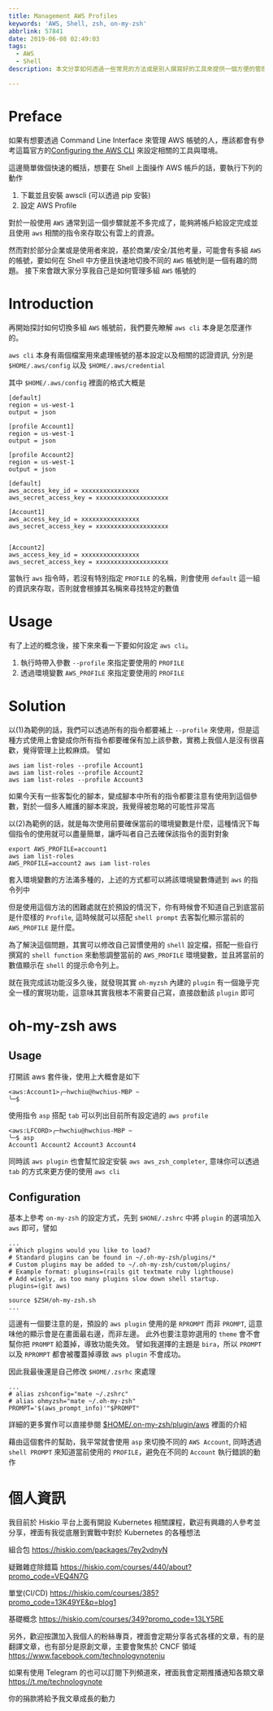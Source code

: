 ```yaml
---
title: Management AWS Profiles
keywords: 'AWS, Shell, zsh, on-my-zsh'
abbrlink: 57841
date: 2019-06-08 02:49:03
tags:
  - AWS
  - Shell
description: 本文分享如何透過一些常見的方法或是別人撰寫好的工具來提供一個方便的管理工具，讓操作者可以更方便的再多個 AWS 帳號中進行切換

---
```


# Preface
如果有想要透過 Command Line Interface 來管理 AWS 帳號的人，應該都會有參考這篇官方的[Configuring the AWS CLI](https://docs.aws.amazon.com/cli/latest/userguide/cli-chap-configure.html) 來設定相關的工具與環境。

這邊簡單做個快速的概括，想要在 Shell 上面操作 AWS 帳戶的話，要執行下列的動作
1. 下載並且安裝 awscli (可以透過 pip 安裝)
2. 設定 AWS Profile


對於一般使用 `AWS` 通常到這一個步驟就差不多完成了，能夠將帳戶給設定完成並且使用 `aws` 相關的指令來存取公有雲上的資源。

然而對於部分企業或是使用者來說，基於商業/安全/其他考量，可能會有多組 `AWS` 的帳號，要如何在 Shell 中方便且快速地切換不同的 `AWS` 帳號則是一個有趣的問題。
接下來會跟大家分享我自己是如何管理多組 `AWS` 帳號的

# Introduction
再開始探討如何切換多組 `AWS` 帳號前，我們要先瞭解 `aws cli` 本身是怎麼運作的。

`aws cli` 本身有兩個檔案用來處理帳號的基本設定以及相關的認證資訊, 分別是
`$HOME/.aws/config` 以及 `$HOME/.aws/credential`

其中 `$HOME/.aws/config`  裡面的格式大概是
```bash=
[default]
region = us-west-1
output = json

[profile Account1]
region = us-west-1
output = json

[profile Account2]
region = us-west-1
output = json
```

```bash=
[default]
aws_access_key_id = xxxxxxxxxxxxxxxx
aws_secret_access_key = xxxxxxxxxxxxxxxxxxxx

[Account1]
aws_access_key_id = xxxxxxxxxxxxxxxx
aws_secret_access_key = xxxxxxxxxxxxxxxxxxxx


[Account2]
aws_access_key_id = xxxxxxxxxxxxxxxx
aws_secret_access_key = xxxxxxxxxxxxxxxxxxxx
```

當執行 `aws` 指令時，若沒有特別指定 `PROFILE` 的名稱，則會使用 `default`
 這一組的資訊來存取，否則就會根據其名稱來尋找特定的數值

# Usage
有了上述的概念後，接下來來看一下要如何設定 `aws cli`。
1. 執行時帶入參數 `--profile` 來指定要使用的 `PROFILE`
2. 透過環境變數 `AWS_PROFILE` 來指定要使用的 `PROFILE`

# Solution

以(1)為範例的話，我們可以透過所有的指令都要補上 `--profile` 來使用，但是這種方式使用上會變成你所有指令都要確保有加上該參數，實務上我個人是沒有很喜歡，覺得管理上比較麻煩。
譬如
```bash=
aws iam list-roles --profile Account1
aws iam list-roles --profile Account2
aws iam list-roles --profile Account3
```

如果今天有一些客製化的腳本，變成腳本中所有的指令都要注意有使用到這個參數，對於一個多人維護的腳本來說，我覺得被忽略的可能性非常高

以(2)為範例的話，就是每次使用前要確保當前的環境變數是什麼，這種情況下每個指令的使用就可以盡量簡單，讓呼叫者自己去確保該指令的面對對象
```bash=
export AWS_PROFILE=account1
aws iam list-roles
AWS_PROFILE=account2 aws iam list-roles
```
套入環境變數的方法滿多種的，上述的方式都可以將該環境變數傳遞到 `aws` 的指令列中

但是使用這個方法的困難處就在於預設的情況下，你有時候會不知道自己到底當前是什麼樣的 `Profile`, 這時候就可以搭配 `shell prompt` 去客製化顯示當前的 `AWS_PROFILE` 是什麼。

為了解決這個問題，其實可以修改自己習慣使用的 `shell` 設定檔，搭配一些自行撰寫的 `shell function` 來動態調整當前的 `AWS_PROFILE` 環境變數，並且將當前的數值顯示在 `shell` 的提示命令列上。

就在我完成該功能沒多久後，就發現其實 `oh-myzsh` 內建的 `plugin` 有一個幾乎完全一樣的實現功能，這意味其實我根本不需要自己寫，直接啟動該 `plugin` 即可

# oh-my-zsh aws
## Usage
打開該 aws 套件後，使用上大概會是如下
```bash=
<aws:Account1>╭─hwchiu@hwchius-MBP ~
╰─$
```
使用指令 `asp` 搭配 `tab` 可以列出目前所有設定過的 `aws profile`
```bash=
<aws:LFCORD>╭─hwchiu@hwchius-MBP ~
╰─$ asp
Account1 Account2 Account3 Account4
```

同時該 `aws plugin` 也會幫忙設定安裝 `aws aws_zsh_completer`, 意味你可以透過 `tab` 的方式來更方便的使用 `aws cli`

## Configuration
基本上參考 `on-my-zsh` 的設定方式，先到 `$HONE/.zshrc` 中將 `plugin` 的選項加入 `aws` 即可，譬如
```bash=
...
# Which plugins would you like to load?
# Standard plugins can be found in ~/.oh-my-zsh/plugins/*
# Custom plugins may be added to ~/.oh-my-zsh/custom/plugins/
# Example format: plugins=(rails git textmate ruby lighthouse)
# Add wisely, as too many plugins slow down shell startup.
plugins=(git aws)

source $ZSH/oh-my-zsh.sh
...
```

這邊有一個要注意的是，預設的 `aws plugin` 使用的是 `RPROMPT` 而非 `PROMPT`, 這意味他的顯示會是在畫面最右邊，而非左邊。
此外也要注意妳選用的 `theme` 會不會幫你把 `PROMPT` 給蓋掉，導致功能失效。
譬如我選擇的主題是 `bira`，所以 `PROMPT` 以及 `RPROMPT` 都會被覆蓋掉導致 `aws plugin` 不會成功。

因此我最後還是自己修改 `$HOME/.zsrhc` 來處理
```bash=
...
# alias zshconfig="mate ~/.zshrc"
# alias ohmyzsh="mate ~/.oh-my-zsh"
PROMPT='$(aws_prompt_info)'"$PROMPT"
```
詳細的更多實作可以直接參閱 [$HOME/.on-my-zsh/plugin/aws](https://github.com/robbyrussell/oh-my-zsh/tree/master/plugins/aws) 裡面的介紹

藉由這個套件的幫助，我平常就會使用 `asp` 來切換不同的 `AWS Account`, 同時透過 `shell PROMPT` 來知道當前使用的 `PROFILE`，避免在不同的 `Account` 執行錯誤的動作

# 個人資訊
我目前於 Hiskio 平台上面有開設 Kubernetes 相關課程，歡迎有興趣的人參考並分享，裡面有我從底層到實戰中對於 Kubernetes 的各種想法

組合包
https://hiskio.com/packages/7ey2vdnyN

疑難雜症除錯篇
https://hiskio.com/courses/440/about?promo_code=VEQ4N7G

單堂(CI/CD)
https://hiskio.com/courses/385?promo_code=13K49YE&p=blog1

基礎概念
https://hiskio.com/courses/349?promo_code=13LY5RE

另外，歡迎按讚加入我個人的粉絲專頁，裡面會定期分享各式各樣的文章，有的是翻譯文章，也有部分是原創文章，主要會聚焦於 CNCF 領域
https://www.facebook.com/technologynoteniu

如果有使用 Telegram 的也可以訂閱下列頻道來，裡面我會定期推播通知各類文章
https://t.me/technologynote

你的捐款將給予我文章成長的動力
<script type="text/javascript" src="https://cdnjs.buymeacoffee.com/1.0.0/button.prod.min.js" data-name="bmc-button" data-slug="hwchiu" data-color="#000000" data-emoji=""  data-font="Cookie" data-text="Buy me a coffee" data-outline-color="#fff" data-font-color="#fff" data-coffee-color="#fd0" ></script>